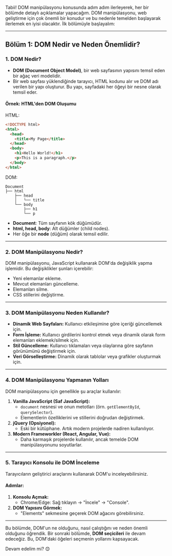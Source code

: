Tabii! DOM manipülasyonu konusunda adım adım ilerleyerek, her bir bölümde detaylı açıklamalar yapacağım. DOM manipülasyonu, web geliştirme için çok önemli bir konudur ve bu nedenle temelden başlayarak ilerlemek en iyisi olacaktır. İlk bölümüyle başlayalım:

---

## **Bölüm 1: DOM Nedir ve Neden Önemlidir?**

### **1. DOM Nedir?**
- **DOM (Document Object Model)**, bir web sayfasının yapısını temsil eden bir ağaç veri modelidir.
- Bir web sayfası yüklendiğinde tarayıcı, HTML kodunu alır ve DOM adı verilen bir yapı oluşturur. Bu yapı, sayfadaki her öğeyi bir nesne olarak temsil eder.

#### **Örnek: HTML'den DOM Oluşumu**
HTML:
```html
<!DOCTYPE html>
<html>
  <head>
    <title>My Page</title>
  </head>
  <body>
    <h1>Hello World!</h1>
    <p>This is a paragraph.</p>
  </body>
</html>
```

DOM:
```
Document
├── html
    ├── head
    │   └── title
    └── body
        ├── h1
        └── p
```

- **Document**: Tüm sayfanın kök düğümüdür.
- **html, head, body**: Alt düğümler (child nodes).
- Her öğe bir **node** (düğüm) olarak temsil edilir.

---

### **2. DOM Manipülasyonu Nedir?**
DOM manipülasyonu, JavaScript kullanarak DOM'da değişiklik yapma işlemidir. Bu değişiklikler şunları içerebilir:
- Yeni elemanlar ekleme.
- Mevcut elemanları güncelleme.
- Elemanları silme.
- CSS stillerini değiştirme.

---

### **3. DOM Manipülasyonu Neden Kullanılır?**
- **Dinamik Web Sayfaları:** Kullanıcı etkileşimine göre içeriği güncellemek için.
- **Form İşleme:** Kullanıcı girdilerini kontrol etmek veya dinamik olarak form elemanları eklemek/silmek için.
- **Stil Güncelleme:** Kullanıcı tıklamaları veya olaylarına göre sayfanın görünümünü değiştirmek için.
- **Veri Görselleştirme:** Dinamik olarak tablolar veya grafikler oluşturmak için.

---

### **4. DOM Manipülasyonu Yapmanın Yolları**
DOM manipülasyonu için genellikle şu araçlar kullanılır:
1. **Vanilla JavaScript (Saf JavaScript):**
   - `document` nesnesi ve onun metotları (örn. `getElementById`, `querySelector`).
   - Elementlerin özelliklerini ve stillerini doğrudan değiştirmek.
2. **jQuery (Opsiyonel):**
   - Eski bir kütüphane. Artık modern projelerde nadiren kullanılıyor.
3. **Modern Frameworkler (React, Angular, Vue):**
   - Daha karmaşık projelerde kullanılır, ancak temelde DOM manipülasyonunu soyutlarlar.

---

### **5. Tarayıcı Konsolu ile DOM İnceleme**
Tarayıcıların geliştirici araçlarını kullanarak DOM'u inceleyebilirsiniz.

#### **Adımlar:**
1. **Konsolu Açmak:**
   - Chrome/Edge: Sağ tıklayın → "İncele" → "Console".
2. **DOM Yapısını Görmek:**
   - "Elements" sekmesine geçerek DOM ağacını görebilirsiniz.

---

Bu bölümde, DOM'un ne olduğunu, nasıl çalıştığını ve neden önemli olduğunu öğrendik. Bir sonraki bölümde, **DOM seçicileri** ile devam edeceğiz. Bu, DOM'daki öğeleri seçmenin yollarını kapsayacak.

Devam edelim mi? 😊